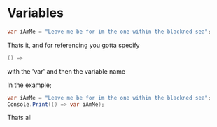 # Variables

```csharp
var iAmMe = "Leave me be for im the one within the blackned sea";
```

Thats it, and for referencing you gotta specify 
```csharp
() => 
```
with the 'var' and then the variable name

In the example;

```csharp
var iAmMe = "Leave me be for im the one within the blackned sea";
Console.Print(() => var iAmMe);
```

Thats all
